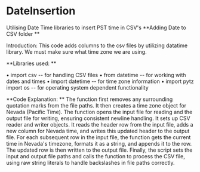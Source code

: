 # DateInsertion
Utilising Date Time libraries to insert PST time in CSV's 
**Adding Date to CSV folder **

Introduction: This code adds columns to the csv files by utilizing datatime library. We must make sure what time zone we are using. 

**Libraries used: **

•	import csv -- for handling CSV files
•	from datetime -- for working with dates and times
•	import datetime -- for time zone information
•	import pytz import os -- for operating system dependent functionality

**Code Explanation: **
The function first removes any surrounding quotation marks from the file paths. It then creates a time zone object for Nevada (Pacific Time). The function opens the input file for reading and the output file for writing, ensuring consistent newline handling. It sets up CSV reader and writer objects. It reads the header row from the input file, adds a new column for Nevada time, and writes this updated header to the output file. For each subsequent row in the input file, the function gets the current time in Nevada's timezone, formats it as a string, and appends it to the row. The updated row is then written to the output file. Finally, the script sets the input and output file paths and calls the function to process the CSV file, using raw string literals to handle backslashes in file paths correctly.
